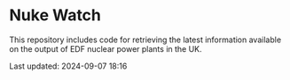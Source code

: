 # Nuke Watch

This repository includes code for retrieving the latest information available on the output of EDF nuclear power plants in the UK.

Last updated: 2024-09-07 18:16